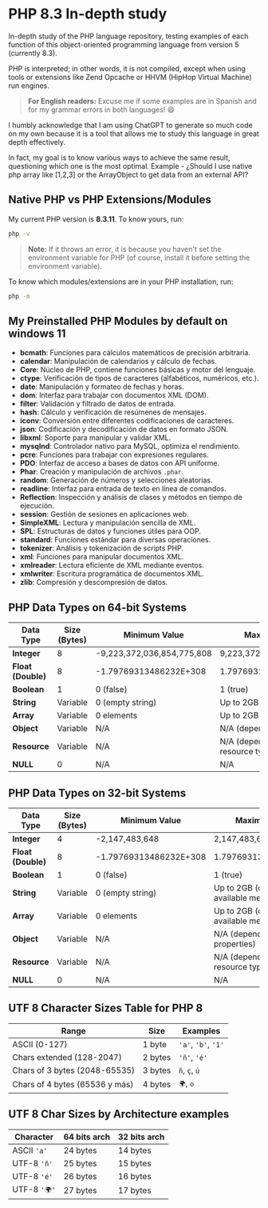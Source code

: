 # PHP 8.3 In-depth study

In-depth study of the PHP language repository, testing examples of each function of this object-oriented programming language from version 5 (currently 8.3).

PHP is interpreted; in other words, it is not compiled, except when using tools or extensions like Zend Opcache or HHVM (HipHop Virtual Machine) run engines.

> **For English readers:** Excuse me if some examples are in Spanish and for my grammar errors in both languages! 😄

I humbly acknowledge that I am using ChatGPT to generate so much code on my own because it is a tool that allows me to study this language in great depth effectively.

In fact, my goal is to know various ways to achieve the same result, questioning which one is the most optimal. Example - ¿Should I use native php array like [1,2,3] or the ArrayObject to get data from an external API?

## Native PHP vs PHP Extensions/Modules

My current PHP version is **8.3.11**. To know yours, run:

```bash
php -v
```

> **Note:** If it throws an error, it is because you haven't set the environment variable for PHP (of course, install it before setting the environment variable).

To know which modules/extensions are in your PHP installation, run:

```bash
php -m
```

## My Preinstalled PHP Modules by default on windows 11

- **bcmath**: Funciones para cálculos matemáticos de precisión arbitraria.
- **calendar**: Manipulación de calendarios y cálculo de fechas.
- **Core**: Núcleo de PHP, contiene funciones básicas y motor del lenguaje.
- **ctype**: Verificación de tipos de caracteres (alfabéticos, numéricos, etc.).
- **date**: Manipulación y formateo de fechas y horas.
- **dom**: Interfaz para trabajar con documentos XML (DOM).
- **filter**: Validación y filtrado de datos de entrada.
- **hash**: Cálculo y verificación de resúmenes de mensajes.
- **iconv**: Conversión entre diferentes codificaciones de caracteres.
- **json**: Codificación y decodificación de datos en formato JSON.
- **libxml**: Soporte para manipular y validar XML.
- **mysqlnd**: Controlador nativo para MySQL, optimiza el rendimiento.
- **pcre**: Funciones para trabajar con expresiones regulares.
- **PDO**: Interfaz de acceso a bases de datos con API uniforme.
- **Phar**: Creación y manipulación de archivos `.phar`.
- **random**: Generación de números y selecciones aleatorias.
- **readline**: Interfaz para entrada de texto en línea de comandos.
- **Reflection**: Inspección y análisis de clases y métodos en tiempo de ejecución.
- **session**: Gestión de sesiones en aplicaciones web.
- **SimpleXML**: Lectura y manipulación sencilla de XML.
- **SPL**: Estructuras de datos y funciones útiles para OOP.
- **standard**: Funciones estándar para diversas operaciones.
- **tokenizer**: Análisis y tokenización de scripts PHP.
- **xml**: Funciones para manipular documentos XML.
- **xmlreader**: Lectura eficiente de XML mediante eventos.
- **xmlwriter**: Escritura programática de documentos XML.
- **zlib**: Compresión y descompresión de datos.

## PHP Data Types on 64-bit Systems

| Data Type         | Size (Bytes) | Minimum Value                  | Maximum Value                        |
|-------------------|--------------|--------------------------------|--------------------------------------|
| **Integer**       | 8            | -9,223,372,036,854,775,808     | 9,223,372,036,854,775,807            |
| **Float (Double)**| 8            | -1.79769313486232E+308         | 1.79769313486232E+308                |
| **Boolean**       | 1            | 0 (false)                      | 1 (true)                             |
| **String**        | Variable     | 0 (empty string)               | Up to 2GB                            |
| **Array**         | Variable     | 0 elements                     | Up to 2GB                            |
| **Object**        | Variable     | N/A                            | N/A (depends on properties)          |
| **Resource**      | Variable     | N/A                            | N/A (depends on the resource type)   |
| **NULL**          | 0            | N/A                            | N/A                                  |

## PHP Data Types on 32-bit Systems

| Data Type         | Size (Bytes) | Minimum Value                    | Maximum Value                           |
|-------------------|--------------|----------------------------------|-----------------------------------------|
| **Integer**       | 4            | -2,147,483,648                   | 2,147,483,647                           |
| **Float (Double)**| 8            | -1.79769313486232E+308           | 1.79769313486232E+308                   |
| **Boolean**       | 1            | 0 (false)                        | 1 (true)                                |
| **String**        | Variable     | 0 (empty string)                 | Up to 2GB (depends on available memory) |
| **Array**         | Variable     | 0 elements                       | Up to 2GB (depends on available memory) |
| **Object**        | Variable     | N/A                              | N/A (depends on the object properties)  |
| **Resource**      | Variable     | N/A                              | N/A (depends on the resource type)      |
| **NULL**          | 0            | N/A                              | N/A                                     |

## UTF 8 Character Sizes Table for PHP 8

| Range                           | Size            | Examples               |
|---------------------------------|-----------------|------------------------|
| ASCII (0-127)                   | 1 byte          | `'a'`, `'b'`, `'1'`    |
| Chars extended (128-2047)       | 2 bytes         | `'ñ'`, `'é'`           |
| Chars of 3 bytes (2048-65535)   | 3 bytes         | `ñ`, `ç`, `ú`          |
| Chars of 4 bytes (65536 y más)  | 4 bytes         | `🌍`, `𐍈`             |

## UTF 8 Char Sizes by Architecture examples

| Character      | 64 bits arch       | 32 bits arch       |
|----------------|--------------------|--------------------|
| ASCII `'a'`    | 24 bytes           | 14 bytes           |
| UTF-8 `'ñ'`    | 25 bytes           | 15 bytes           |
| UTF-8 `'é'`    | 26 bytes           | 16 bytes           |
| UTF-8 `'🌍'`   | 27 bytes           | 17 bytes           |




